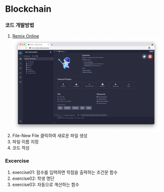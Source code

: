 # Blockchain

### 코드 개발방법
1. [Remix Online](https://remix.ethereum.org/)  
![setup](setup.png)
2. File-New File 클릭하여 새로운 파일 생성
3. 파일 이름 지정
4. 코드 작성

### Excercise
1. exercise01: 점수를 입력하면 학점을 출력하는 조건문 함수
2. exercise02: 학생 명단
3. exercise03: 자동으로 계산하는 함수
